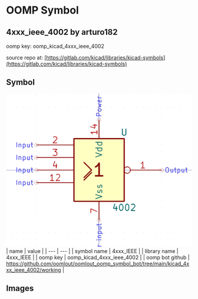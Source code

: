 # OOMP Symbol  
## 4xxx_ieee_4002  by arturo182  
  
oomp key: oomp_kicad_4xxx_ieee_4002  
  
source repo at: [https://gitlab.com/kicad/libraries/kicad-symbols](https://gitlab.com/kicad/libraries/kicad-symbols)  
## Symbol  
  
[![working.png](working_600.png)](working.png)  
| name | value | 
| --- | --- | 
| symbol name | 4xxx_IEEE | 
| library name | 4xxx_IEEE | 
| oomp key | oomp_kicad_4xxx_ieee_4002 | 
| oomp bot github | https://github.com/oomlout/oomlout_oomp_symbol_bot/tree/main/kicad_4xxx_ieee_4002/working | 
## Images  

